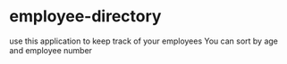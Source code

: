 # employee-directory
use this application to keep track of your employees
You can sort by age and employee number
